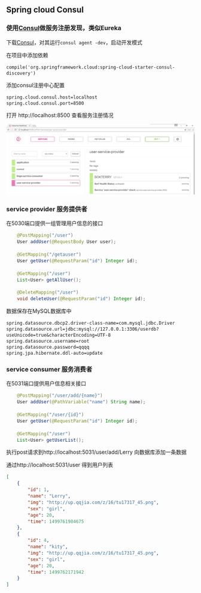## Spring cloud Consul

### 使用[Consul](https://www.consul.io/)做服务注册发现，类似Eureka

下载[Consul](https://www.consul.io/)，对其运行`consul agent -dev`，启动开发模式

在项目中添加依赖
```groove
compile('org.springframework.cloud:spring-cloud-starter-consul-discovery')
```
添加consul注册中心配置
```
spring.cloud.consul.host=localhost
spring.cloud.consul.port=8500
```
打开 http://localhost:8500 查看服务注册情况

![返回结果](pic/1.png)

### service provider 服务提供者

在5030端口提供一组管理用户信息的接口
```java
	@PostMapping("/user")
    User addUser(@RequestBody User user);

    @GetMapping("/getauser")
    User getUser(@RequestParam("id") Integer id);

    @GetMapping("/user")
    List<User> getAllUser();

    @DeleteMapping("/user")
    void deleteUser(@RequestParam("id") Integer id);

 ```
数据保存在MySQL数据库中
```
spring.datasource.dbcp2.driver-class-name=com.mysql.jdbc.Driver
spring.datasource.url=jdbc:mysql://127.0.0.1:3306/userdb?useUnicode=true&characterEncoding=UTF-8
spring.datasource.username=root
spring.datasource.password=qqqq
spring.jpa.hibernate.ddl-auto=update
```

### service consumer 服务消费者

在5031端口提供用户信息相关接口
```java
    @PostMapping("/user/add/{name}")
    User addUser(@PathVariable("name") String name);

    @GetMapping("/user/{id}")
    User getUser(@RequestParam("id") Integer id);

    @GetMapping("/user")
    List<User> getUserList();
```
执行post请求到http://localhost:5031/user/add/Lerry 向数据库添加一条数据

通过http://localhost:5031/user 得到用户列表
```json
[
    {
        "id": 1,
        "name": "Lerry",
        "img": "http://up.qqjia.com/z/16/tu17317_45.png",
        "sex": "girl",
        "age": 20,
        "time": 1499761984675
    },
    {
        "id": 4,
        "name": "kity",
        "img": "http://up.qqjia.com/z/16/tu17317_45.png",
        "sex": "girl",
        "age": 20,
        "time": 1499762171942
    }
]
```




